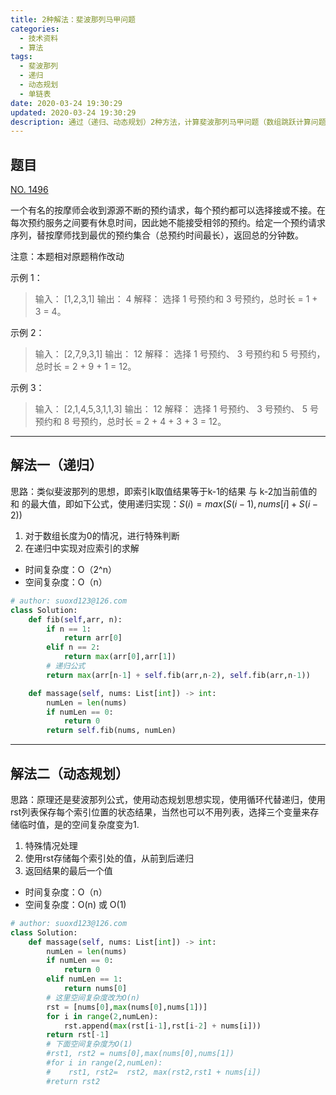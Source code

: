 ```yaml
---
title: 2种解法：斐波那列马甲问题
categories:
  - 技术资料
  - 算法
tags:
  - 斐波那列
  - 递归
  - 动态规划
  - 单链表
date: 2020-03-24 19:30:29
updated: 2020-03-24 19:30:29
description: 通过（递归、动态规划）2种方法，计算斐波那列马甲问题（数组跳跃计算问题）...
---
```



## 题目

[NO. 1496](https://leetcode-cn.com/problems/the-masseuse-lcci/)

一个有名的按摩师会收到源源不断的预约请求，每个预约都可以选择接或不接。在每次预约服务之间要有休息时间，因此她不能接受相邻的预约。给定一个预约请求序列，替按摩师找到最优的预约集合（总预约时间最长），返回总的分钟数。

注意：本题相对原题稍作改动 

示例 1：

>输入： [1,2,3,1]
输出： 4
解释： 选择 1 号预约和 3 号预约，总时长 = 1 + 3 = 4。

示例 2：

>输入： [2,7,9,3,1]
输出： 12
解释： 选择 1 号预约、 3 号预约和 5 号预约，总时长 = 2 + 9 + 1 = 12。

示例 3：

>输入： [2,1,4,5,3,1,1,3]
输出： 12
解释： 选择 1 号预约、 3 号预约、 5 号预约和 8 号预约，总时长 = 2 + 4 + 3 + 3 = 12。
***
## 解法一（递归）
思路：类似斐波那列的思想，即索引k取值结果等于k-1的结果 与 k-2加当前值的和 的最大值，即如下公式，使用递归实现：$S(i) = max(S(i-1), nums[i] + S(i-2))$
1. 对于数组长度为0的情况，进行特殊判断
2. 在递归中实现对应索引的求解

* 时间复杂度：O（2^n）
* 空间复杂度：O（n）

```python
# author: suoxd123@126.com
class Solution:
    def fib(self,arr, n):
        if n == 1:
            return arr[0]
        elif n == 2:
            return max(arr[0],arr[1])
        # 递归公式
        return max(arr[n-1] + self.fib(arr,n-2), self.fib(arr,n-1))

    def massage(self, nums: List[int]) -> int:
        numLen = len(nums) 
        if numLen == 0:
            return 0
        return self.fib(nums, numLen)
```
***
## 解法二（动态规划）
思路：原理还是斐波那列公式，使用动态规划思想实现，使用循环代替递归，使用rst列表保存每个索引位置的状态结果，当然也可以不用列表，选择三个变量来存储临时值，是的空间复杂度变为1.

1. 特殊情况处理
2. 使用rst存储每个索引处的值，从前到后递归
3. 返回结果的最后一个值

* 时间复杂度：O（n）
* 空间复杂度：O(n) 或 O(1)
```python
# author: suoxd123@126.com
class Solution:
    def massage(self, nums: List[int]) -> int:
        numLen = len(nums) 
        if numLen == 0:
            return 0
        elif numLen == 1:
            return nums[0]
        # 这里空间复杂度改为O(n)    
        rst = [nums[0],max(nums[0],nums[1])]
        for i in range(2,numLen):
            rst.append(max(rst[i-1],rst[i-2] + nums[i]))
        return rst[-1]
        # 下面空间复杂度为O(1)
        #rst1, rst2 = nums[0],max(nums[0],nums[1])
        #for i in range(2,numLen):
        #    rst1, rst2=  rst2, max(rst2,rst1 + nums[i])
        #return rst2
```
